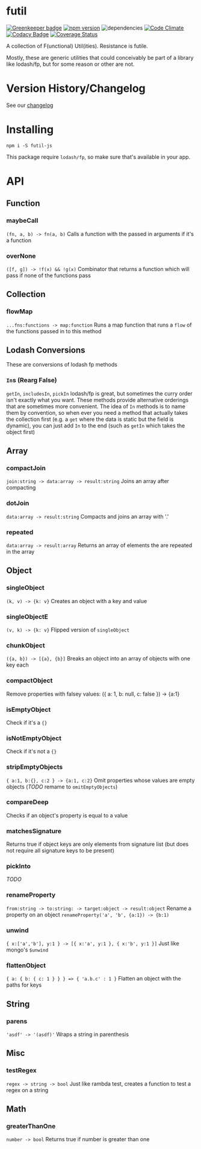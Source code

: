 ﻿# futil
[![Greenkeeper badge](https://badges.greenkeeper.io/smartprocure/futil-js.svg)](https://greenkeeper.io/)
[![npm version](https://badge.fury.io/js/futil-js.svg)](https://badge.fury.io/js/futil-js)
![dependencies](https://david-dm.org/smartprocure/futil-js.svg)
[![Code Climate](https://codeclimate.com/github/smartprocure/futil-js/badges/gpa.svg)](https://codeclimate.com/github/smartprocure/futil-js)
[![Codacy Badge](https://api.codacy.com/project/badge/Grade/1302fe4c3f0447be9d5dbd00f9baa12f)](https://www.codacy.com/app/daedalus28/futil-js?utm_source=github.com&amp;utm_medium=referral&amp;utm_content=smartprocure/futil-js&amp;utm_campaign=Badge_Grade)
[![Coverage Status](https://coveralls.io/repos/github/smartprocure/futil-js/badge.svg?branch=feature%2Fcoverallsio)](https://coveralls.io/github/smartprocure/futil-js?branch=feature%2Fcoverallsio)

A collection of F(unctional) Util(ities). Resistance is futile.

Mostly, these are generic utilities that could conceivably be part of a library like lodash/fp, but for some reason or other are not.

# Version History/Changelog
See our [changelog](https://github.com/smartprocure/futil-js/blob/master/CHANGELOG.md)

# Installing
`npm i -S futil-js`

This package require `lodash/fp`, so make sure that's available in your app.

# API

## Function

### maybeCall
`(fn, a, b) -> fn(a, b)`
Calls a function with the passed in arguments if it's a function

### overNone
`([f, g]) -> !f(x) && !g(x)`
Combinator that returns a function which will pass if none of the functions pass


## Collection

### flowMap
`...fns:functions -> map:function`
Runs a map function that runs a `flow` of the functions passed in to this method


## Lodash Conversions
These are conversions of lodash fp methods

### `In`s (Rearg False)
`getIn`, `includesIn`, `pickIn`
lodash/fp is great, but sometimes the curry order isn't exactly what you want.
These methods provide alternative orderings that are sometimes more convenient.
The idea of `In` methods is to name them by convention, so when ever you need a method that actually takes the collection first (e.g. a `get` where the data is static but the field is dynamic), you can just add `In` to the end (such as `getIn` which takes the object first)


## Array

### compactJoin
`join:string -> data:array -> result:string`
Joins an array after compacting

### dotJoin
`data:array -> result:string`
Compacts and joins an array with '.'

### repeated
`data:array -> result:array`
Returns an array of elements the are repeated in the array


## Object

### singleObject
`(k, v) -> {k: v}`
Creates an object with a key and value

### singleObjectE
`(v, k) -> {k: v}`
Flipped version of `singleObject`

### chunkObject
`({a, b}) -> [{a}, {b}]`
Breaks an object into an array of objects with one key each

### compactObject
Remove properties with falsey values: ({ a: 1, b: null, c: false }) -> {a:1}

### isEmptyObject
Check if it's a `{}`

### isNotEmptyObject
Check if it's not a `{}`

### stripEmptyObjects
`{ a:1, b:{}, c:2 } -> {a:1, c:2}`
Omit properties whose values are empty objects
(*TODO* remame to `omitEmptyObjects`)

### compareDeep
Checks if an object's property is equal to a value

### matchesSignature
Returns true if object keys are only elements from signature list (but does not require all signature keys to be present)

### pickInto
*TODO*

### renameProperty
`from:string -> to:string: -> target:object -> result:object`
Rename a property on an object
`renameProperty('a', 'b', {a:1}) -> {b:1)`

### unwind
`{ x:['a','b'], y:1 } -> [{ x:'a', y:1 }, { x:'b', y:1 }]`
Just like mongo's `$unwind`

### flattenObject
`{ a: { b: { c: 1 } } } => { 'a.b.c' : 1 }`
Flatten an object with the paths for keys

## String
### parens
`'asdf' -> '(asdf)'`
Wraps a string in parenthesis


## Misc

### testRegex
`regex -> string -> bool`
Just like rambda test, creates a function to test a regex on a string


## Math
### greaterThanOne
`number -> bool`
Returns true if number is greater than one
